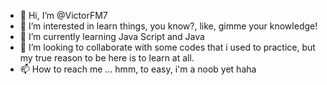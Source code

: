 - 👋 Hi, I’m @VictorFM7
- 👀 I’m interested in learn things, you know?, like, gimme your knowledge!
- 🌱 I’m currently learning Java Script and Java
- 💞️ I’m looking to collaborate with some codes that i used to practice, but my true reason to be here is to learn at all.
- 📫 How to reach me ... hmm, to easy, i'm a noob yet haha

<!---
VictorFM7/VictorFM7 is a ✨ special ✨ repository because its `README.md` (this file) appears on your GitHub profile.
You can click the Preview link to take a look at your changes.
--->
